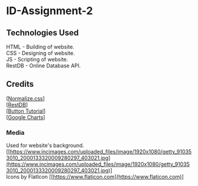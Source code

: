 # ID-Assignment-2


## Technologies Used
HTML   - Building of website.  
CSS    - Designing of website.  
JS     - Scripting of website.  
RestDB - Online Database API.  
## Credits
[[Normalize.css](https://necolas.github.io/normalize.css/)]  
[[RestDB](https://restdb.io/)]  
[[Button Tutorial](https://www.youtube.com/watch?v=CJ5bWfp3coM)]  
[[Google Charts](https://developers.google.com/chart)]  
### Media
Used for website's background.
[[https://www.incimages.com/uploaded_files/image/1920x1080/getty_910353010_2000133320009280297_403021.jpg](https://www.incimages.com/uploaded_files/image/1920x1080/getty_910353010_2000133320009280297_403021.jpg)]  
Icons by FlatIcon
[[https://www.flaticon.com](https://www.flaticon.com)]